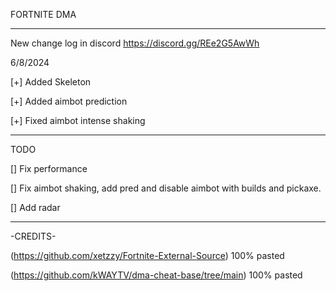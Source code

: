 FORTNITE DMA
_______________________________________________________________________
New change log in discord
https://discord.gg/REe2G5AwWh

6/8/2024 

[+] Added Skeleton

[+] Added aimbot prediction

[+] Fixed aimbot intense shaking


_______________________________________________________________________

TODO

[] Fix performance

[] Fix aimbot shaking, add pred and disable aimbot with builds and pickaxe.

[] Add radar
_______________________________________________________________________

-CREDITS-

  (https://github.com/xetzzy/Fortnite-External-Source) 100% pasted

  (https://github.com/kWAYTV/dma-cheat-base/tree/main) 100% pasted

